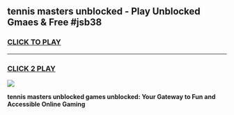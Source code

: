 
## tennis masters unblocked - Play Unblocked Gmaes & Free #jsb38
<h3>
<a href="https://news.freeplayer.one?title=tennis_masters_unblocked&ref=24F">CLICK TO PLAY</a></h3>
<hr>

<h3>
<a href="https://news.freeplayer.one?title=tennis_masters_unblocked&ref=24F">CLICK 2 PLAY</a>
  
</h3>

<a href="https://news.freeplayer.one?title=tennis_masters_unblocked&ref=24F/"><img src="https://clearcache.store/games.png"></a>


**tennis masters unblocked games unblocked: Your Gateway to Fun and Accessible Online Gaming**
